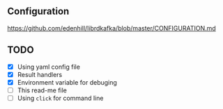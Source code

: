 
## Configuration

<https://github.com/edenhill/librdkafka/blob/master/CONFIGURATION.md>

## TODO

- [x] Using yaml config file
- [x] Result handlers
- [x] Environment variable for debuging
- [ ] This read-me file
- [ ] Using `click` for command line
